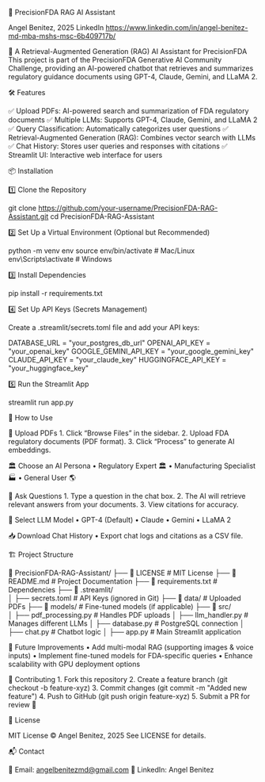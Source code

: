 📄 PrecisionFDA RAG AI Assistant

Angel Benitez, 2025
LinkedIn https://www.linkedin.com/in/angel-benitez-md-mba-mshs-msc-6b409717b/

🚀 A Retrieval-Augmented Generation (RAG) AI Assistant for PrecisionFDA
This project is part of the PrecisionFDA Generative AI Community Challenge, providing an AI-powered chatbot that retrieves and summarizes regulatory guidance documents using GPT-4, Claude, Gemini, and LLaMA 2.

🛠️ Features

✅ Upload PDFs: AI-powered search and summarization of FDA regulatory documents
✅ Multiple LLMs: Supports GPT-4, Claude, Gemini, and LLaMA 2
✅ Query Classification: Automatically categorizes user questions
✅ Retrieval-Augmented Generation (RAG): Combines vector search with LLMs
✅ Chat History: Stores user queries and responses with citations
✅ Streamlit UI: Interactive web interface for users

📦 Installation

1️⃣ Clone the Repository

git clone https://github.com/your-username/PrecisionFDA-RAG-Assistant.git
cd PrecisionFDA-RAG-Assistant

2️⃣ Set Up a Virtual Environment (Optional but Recommended)

python -m venv env
source env/bin/activate  # Mac/Linux
env\Scripts\activate  # Windows

3️⃣ Install Dependencies

pip install -r requirements.txt

4️⃣ Set Up API Keys (Secrets Management)

Create a .streamlit/secrets.toml file and add your API keys:

DATABASE_URL = "your_postgres_db_url"
OPENAI_API_KEY = "your_openai_key"
GOOGLE_GEMINI_API_KEY = "your_google_gemini_key"
CLAUDE_API_KEY = "your_claude_key"
HUGGINGFACE_API_KEY = "your_huggingface_key"

5️⃣ Run the Streamlit App

streamlit run app.py

🎯 How to Use

📄 Upload PDFs
	1.	Click “Browse Files” in the sidebar.
	2.	Upload FDA regulatory documents (PDF format).
	3.	Click “Process” to generate AI embeddings.

🏛 Choose an AI Persona
	•	Regulatory Expert 🏛️
	•	Manufacturing Specialist 🏭
	•	General User 🌎

💬 Ask Questions
	1.	Type a question in the chat box.
	2.	The AI will retrieve relevant answers from your documents.
	3.	View citations for accuracy.

🧠 Select LLM Model
	•	GPT-4 (Default)
	•	Claude
	•	Gemini
	•	LLaMA 2

📥 Download Chat History
	•	Export chat logs and citations as a CSV file.

🏗️ Project Structure

📂 PrecisionFDA-RAG-Assistant/
├── 📄 LICENSE                # MIT License
├── 📜 README.md              # Project Documentation
├── 📜 requirements.txt       # Dependencies
├── 📂 .streamlit/            
│   ├── secrets.toml          # API Keys (ignored in Git)
├── 📂 data/                  # Uploaded PDFs
├── 📂 models/                # Fine-tuned models (if applicable)
├── 📂 src/                   
│   ├── pdf_processing.py     # Handles PDF uploads
│   ├── llm_handler.py        # Manages different LLMs
│   ├── database.py           # PostgreSQL connection
│   ├── chat.py               # Chatbot logic
│   ├── app.py                # Main Streamlit application

🚀 Future Improvements
	•	Add multi-modal RAG (supporting images & voice inputs)
	•	Implement fine-tuned models for FDA-specific queries
	•	Enhance scalability with GPU deployment options

🤝 Contributing
	1.	Fork this repository
	2.	Create a feature branch (git checkout -b feature-xyz)
	3.	Commit changes (git commit -m "Added new feature")
	4.	Push to GitHub (git push origin feature-xyz)
	5.	Submit a PR for review 🎉

📜 License

MIT License © Angel Benitez, 2025
See LICENSE for details.

📬 Contact

📧 Email: angelbenitezmd@gmail.com
🔗 LinkedIn: Angel Benitez